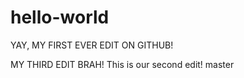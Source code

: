 # hello-world


YAY, MY FIRST EVER EDIT ON GITHUB!

MY THIRD EDIT BRAH!
This is our second edit!
master
